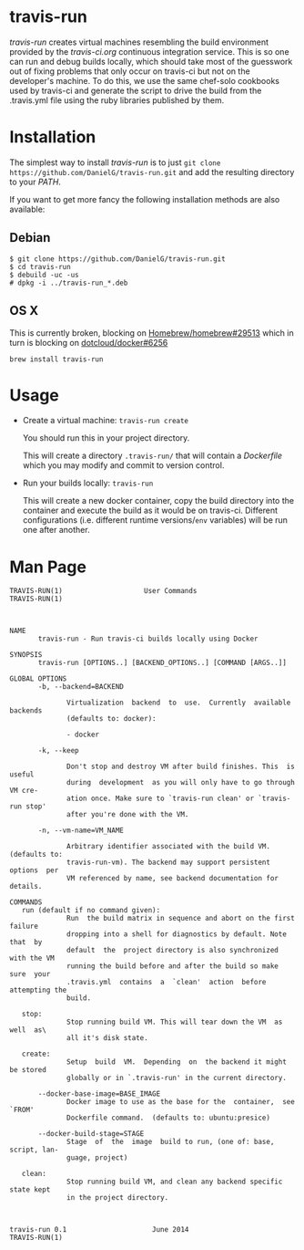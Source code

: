 travis-run
==========

*travis-run* creates virtual machines resembling the build environment provided
by the *travis-ci.org* continuous integration service. This is so one can run
and debug builds locally, which should take most of the guesswork out of fixing
problems that only occur on travis-ci but not on the developer's machine. To do
this, we use the same chef-solo cookbooks used by travis-ci and generate the
script to drive the build from the .travis.yml file using the ruby libraries
published by them.

Installation
============

The simplest way to install *travis-run* is to just `git clone
https://github.com/DanielG/travis-run.git` and add the resulting directory to
your *PATH*.

If you want to get more fancy the following installation methods are also
available:

Debian
------

```
$ git clone https://github.com/DanielG/travis-run.git
$ cd travis-run
$ debuild -uc -us
# dpkg -i ../travis-run_*.deb
```

OS X
----

This is currently broken, blocking on [Homebrew/homebrew#29513](https://github.com/Homebrew/homebrew/pull/29513) which in turn is
blocking on [dotcloud/docker#6256](https://github.com/dotcloud/docker/issues/6256)

```
brew install travis-run
```

Usage
=====

- Create a virtual machine: `travis-run create`

  You should run this in your project directory.

  This will create a directory `.travis-run/` that will contain a *Dockerfile*
  which you may modify and commit to version control.

- Run your builds locally: `travis-run`

  This will create a new docker container, copy the build directory into the
  container and execute the build as it would be on travis-ci. Different
  configurations (i.e. different runtime versions/`env` variables) will be run
  one after another.


Man Page
========
```
TRAVIS-RUN(1)                    User Commands                   TRAVIS-RUN(1)



NAME
       travis-run - Run travis-ci builds locally using Docker

SYNOPSIS
       travis-run [OPTIONS..] [BACKEND_OPTIONS..] [COMMAND [ARGS..]]

GLOBAL OPTIONS
       -b, --backend=BACKEND

              Virtualization  backend  to  use.  Currently  available backends
              (defaults to: docker):

              - docker

       -k, --keep

              Don't stop and destroy VM after build finishes. This  is  useful
              during  development  as you will only have to go through VM cre‐
              ation once. Make sure to `travis-run clean' or `travis-run stop'
              after you're done with the VM.

       -n, --vm-name=VM_NAME

              Arbitrary identifier associated with the build VM. (defaults to:
              travis-run-vm). The backend may support persistent  options  per
              VM referenced by name, see backend documentation for details.

COMMANDS
   run (default if no command given):
              Run  the build matrix in sequence and abort on the first failure
              dropping into a shell for diagnostics by default. Note  that  by
              default  the  project directory is also synchronized with the VM
              running the build before and after the build so make  sure  your
              .travis.yml  contains  a  `clean'  action  before attempting the
              build.

   stop:
              Stop running build VM. This will tear down the VM  as  well  as\
              all it's disk state.

   create:
              Setup  build  VM.  Depending  on  the backend it might be stored
              globally or in `.travis-run' in the current directory.

       --docker-base-image=BASE_IMAGE
              Docker image to use as the base for the  container,  see  `FROM'
              Dockerfile command.  (defaults to: ubuntu:presice)

       --docker-build-stage=STAGE
              Stage  of  the  image  build to run, (one of: base, script, lan‐
              guage, project)

   clean:
              Stop running build VM, and clean any backend specific state kept
              in the project directory.



travis-run 0.1                     June 2014                     TRAVIS-RUN(1)
```
